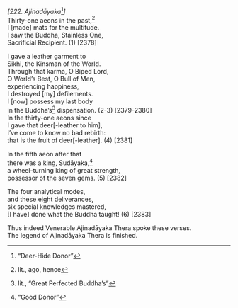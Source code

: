 *\[222. Ajinadāyaka*[^1]*\]*  
Thirty-one aeons in the past,[^2]  
I \[made\] mats for the multitude.  
I saw the Buddha, Stainless One,  
Sacrificial Recipient. (1) \[2378\]

I gave a leather garment to  
Sikhi, the Kinsman of the World.  
Through that karma, O Biped Lord,  
O World’s Best, O Bull of Men,  
experiencing happiness,  
I destroyed \[my\] defilements.  
I \[now\] possess my last body  
in the Buddha’s[^3] dispensation. (2-3) \[2379-2380\]  
In the thirty-one aeons since  
I gave that deer\[-leather to him\],  
I’ve come to know no bad rebirth:  
that is the fruit of deer\[-leather\]. (4) \[2381\]

In the fifth aeon after that  
there was a king, Sudāyaka,[^4]  
a wheel-turning king of great strength,  
possessor of the seven gems. (5) \[2382\]

The four analytical modes,  
and these eight deliverances,  
six special knowledges mastered,  
\[I have\] done what the Buddha taught! (6) \[2383\]

Thus indeed Venerable Ajinadāyaka Thera spoke these verses.  
The legend of Ajinadāyaka Thera is finished.  
[^1]: “Deer-Hide Donor”  
[^2]: lit., ago, hence  
[^3]: lit., “Great Perfected Buddha’s”  
[^4]: “Good Donor”
